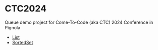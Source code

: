 # CTC2024
Queue demo project for Come-To-Code (aka CTC) 2024 Conference in Pignola
- [List](list/README.md)
- [SortedSet](sortedset/README.md)
